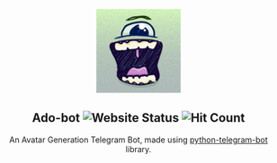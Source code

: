 <p align="center">
<img src="avatar.jpg" height="150px">
  </p>

<h2 align="center"> Ado-bot <img src="https://img.shields.io/website/https/evening-coast-69979.herokuapp.com?down_color=lightgrey&down_message=offline&label=bot&style=flat-square&up_color=blue&up_message=online" alt="Website Status">
<img src="http://hits.dwyl.io/udit-001/ado-bot.svg" alt="Hit Count">
</h2>

<p align="center">
  An Avatar Generation Telegram Bot, made using <a href="https://python-telegram-bot.org/" rel="noopener noreferrer">python-telegram-bot</a> library.
</p>
